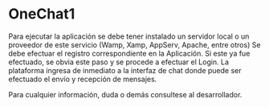 OneChat1
========

Para ejecutar la aplicación se debe tener instalado un servidor local o un proveedor de este servicio (Wamp, Xamp, 
AppServ, Apache, entre otros)
Se debe efectuar el registro correspondiente en la Aplicación. Si este ya fue efectuado, se obvia este paso y se 
procede a efectuar el Login.
La plataforma ingresa de inmediato a la interfaz de chat donde puede ser efectuado el envío y recepción de mensajes.

Para cualquier información, duda o demás consultese al desarrollador.


